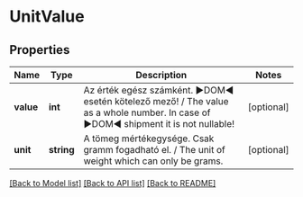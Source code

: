 # UnitValue

## Properties
Name | Type | Description | Notes
------------ | ------------- | ------------- | -------------
**value** | **int** | Az érték egész számként. ►DOM◄ esetén kötelező mező!   /   The value as a whole number. In case of ►DOM◄ shipment it is not nullable! | [optional] 
**unit** | **string** | A tömeg mértékegysége. Csak gramm fogadható el.   /   The unit of weight which can only be grams. | [optional] 

[[Back to Model list]](../../README.md#documentation-for-models) [[Back to API list]](../../README.md#documentation-for-api-endpoints) [[Back to README]](../../README.md)

